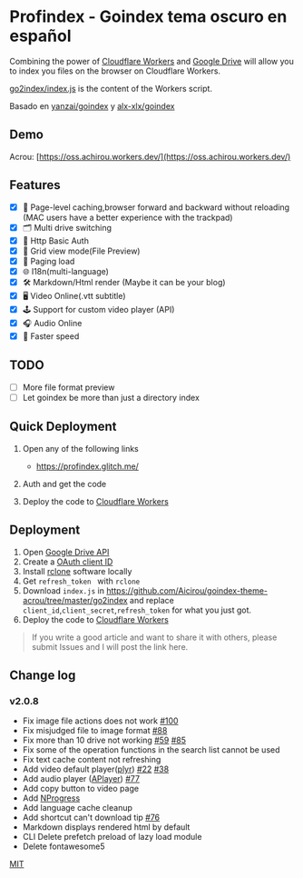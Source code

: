 # Profindex - Goindex tema oscuro en español
Combining the power of [Cloudflare Workers](https://workers.cloudflare.com/) and [Google Drive](https://www.google.com/drive/) will allow you to index you files on the browser on Cloudflare Workers.    

[go2index/index.js](https://github.com/Aicirou/goindex-theme-acrou/go2index) is the content of the Workers script.  

Basado en  [yanzai/goindex](https://github.com/yanzai/goindex/)
y [alx-xlx/goindex](https://github.com/alx-xlx/goindex)

## Demo  

Acrou: [https://oss.achirou.workers.dev/](https://oss.achirou.workers.dev/) 

## Features

- [x] 👑 Page-level caching,browser forward and backward without reloading (MAC users have a better experience with the trackpad)
- [x] 🗂 Multi drive switching
- [x] 🔐 Http Basic Auth
- [x] 🎨 Grid view mode(File Preview)
- [x] 🎯 Paging load
- [x] 🌐 I18n(multi-language)
- [x] 🛠 Markdown/Html render (Maybe it can be your blog)
- [x] 🖥 Video Online(.vtt subtitle)
- [x] 🕹 Support for custom video player (API)
- [x] 🎧 Audio Online
- [x] 🚀 Faster speed

## TODO

- [ ] More file format preview
- [ ] Let goindex be more than just a directory index

## Quick Deployment

1. Open any of the following links

   - https://profindex.glitch.me/

2. Auth and get the code  

3. Deploy the code to [Cloudflare Workers](https://www.cloudflare.com/)

## Deployment  

1. Open [Google Drive API](https://console.developers.google.com/apis/api/drive.googleapis.com/overview)
2. Create a [OAuth client ID](https://console.developers.google.com/apis/credentials/oauthclient)
3. Install [rclone](https://rclone.org/downloads/) software locally
4. Get `refresh_token ` with `rclone`
5. Download `index.js` in https://github.com/Aicirou/goindex-theme-acrou/tree/master/go2index and replace `client_id`,`client_secret`,`refresh_token` for what you just got.
6. Deploy the code to [Cloudflare Workers](https://www.cloudflare.com/)

> If you write a good article and want to share it with others, please submit Issues and I will post the link here.



## Change log

### v2.0.8

- Fix image file actions does not work [#100](https://github.com/Aicirou/goindex-theme-acrou/issues/100)
- Fix misjudged file to image format [#88](https://github.com/Aicirou/goindex-theme-acrou/issues/88)
- Fix more than 10 drive not working [#59](https://github.com/Aicirou/goindex-theme-acrou/issues/59) [#85](https://github.com/Aicirou/goindex-theme-acrou/issues/85)
- Fix some of the operation functions in the search list cannot be used
- Fix text cache content not refreshing
- Add video default player([plyr](https://github.com/sampotts/plyr)) [#22](https://github.com/Aicirou/goindex-theme-acrou/issues/22) [#38](https://github.com/Aicirou/goindex-theme-acrou/issues/38)
- Add audio player ([APlayer](https://github.com/MoePlayer/APlayer)) [#77](https://github.com/Aicirou/goindex-theme-acrou/issues/77)
- Add copy button to video page
- Add [NProgress](https://github.com/rstacruz/nprogress)
- Add language cache cleanup
- Add shortcut can't download tip [#76](https://github.com/Aicirou/goindex-theme-acrou/issues/76)
- Markdown displays rendered html by default
- CLI Delete prefetch preload of lazy load module
- Delete fontawesome5


[MIT](LICENSE)


